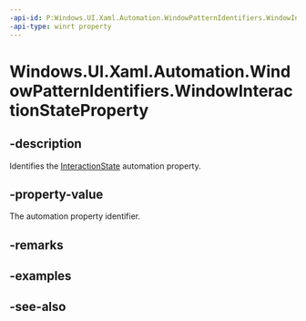 ```yaml
---
-api-id: P:Windows.UI.Xaml.Automation.WindowPatternIdentifiers.WindowInteractionStateProperty
-api-type: winrt property
---
```


<!-- Property syntax
public Windows.UI.Xaml.Automation.AutomationProperty WindowInteractionStateProperty { get; }
-->

# Windows.UI.Xaml.Automation.WindowPatternIdentifiers.WindowInteractionStateProperty

## -description
Identifies the [InteractionState](../windows.ui.xaml.automation.provider/iwindowprovider_interactionstate.md) automation property.



## -property-value
The automation property identifier.

## -remarks

## -examples

## -see-also
